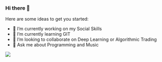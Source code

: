 ### Hi there 👋



Here are some ideas to get you started:

- 🔭 I’m currently working on my Social Skills
- 🌱 I’m currently learning GIT
- 👯 I’m looking to collaborate on Deep Learning or Algorithmic Trading
- 💬 Ask me about Programming and Music

<img src="https://github-readme-stats.vercel.app/api?username=anubhavsingh10">




